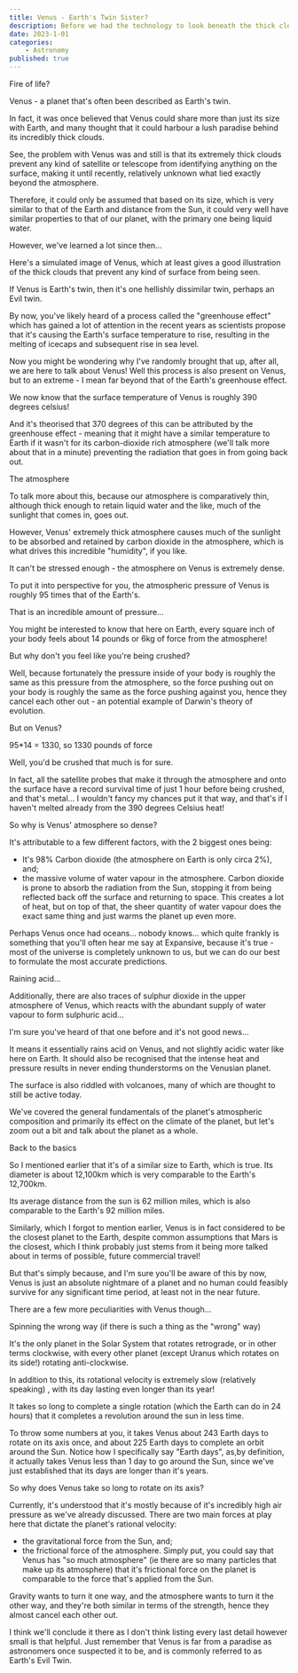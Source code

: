 ```yaml
---
title: Venus - Earth's Twin Sister?
description: Before we had the technology to look beneath the thick clouds of venus, many suspected that it could be a lush paradise similar to planet Earth. After all, they're roughly the same size, and are relatively close together...
date: 2023-1-01
categories:
    - Astronomy
published: true
---
```


Fire of life?

Venus - a planet that's often been described as Earth's twin. 

In fact, it was once believed that Venus could share more than just its size with Earth, and many thought that it could harbour a lush paradise behind its incredibly thick clouds.

See, the problem with Venus was and still is that its extremely thick clouds prevent any kind of satellite or telescope from identifying anything on the surface, making it until recently, relatively unknown what lied exactly beyond the atmosphere. 

Therefore, it could only be assumed that based on its size, which is very similar to that of the Earth and distance from the Sun, it could very well have similar properties to that of our planet, with the primary one being liquid water. 

However, we've learned a lot since then...

Here's a simulated image of Venus, which at least gives a good illustration of the thick clouds that prevent any kind of surface from being seen. 


If Venus is Earth's twin, then it's one hellishly dissimilar twin, perhaps an Evil twin. 

By now, you've likely heard of a process called the "greenhouse effect" which has gained a lot of attention in the recent years as scientists propose that it's causing the Earth's surface temperature to rise, resulting in the melting of icecaps and subsequent rise in sea level. 

Now you might be wondering why I've randomly brought that up, after all, we are here to talk about Venus! Well this process is also present on Venus, but to an extreme - I mean far beyond that of the Earth's greenhouse effect. 

We now know that the surface temperature of Venus is roughly 390 degrees celsius! 

And it's theorised that 370 degrees of this can be attributed by the greenhouse effect - meaning that it might have a similar temperature to Earth if it wasn't for its carbon-dioxide rich atmosphere (we'll talk more about that in a minute) preventing the radiation that goes in from going back out. 

The atmosphere

To talk more about this, because our atmosphere is comparatively thin, although thick enough to retain liquid water and the like, much of the sunlight that comes in, goes out. 

However, Venus' extremely thick atmosphere causes much of the sunlight to be absorbed and retained by carbon dioxide in the atmosphere, which is what drives this incredible "humidity", if you like. 

It can't be stressed enough - the atmosphere on Venus is extremely dense. 

To put it into perspective for you, the atmospheric pressure of Venus is roughly 95 times that of the Earth's. 

That is an incredible amount of pressure... 

You might be interested to know that here on Earth, every square inch of your body feels about 14 pounds or 6kg of force from the atmosphere!

But why don't you feel like you're being crushed? 

Well, because fortunately the pressure inside of your body is roughly the same as this pressure from the atmosphere, so the force pushing out on your body is roughly the same as the force pushing against you, hence they cancel each other out - an potential example of Darwin's theory of evolution.

But on Venus? 

95*14 = 1330, so 1330 pounds of force

Well, you'd be crushed that much is for sure. 

In fact, all the satellite probes that make it through the atmosphere and onto the surface have a record survival time of just 1 hour before being crushed, and that's metal... I wouldn't fancy my chances put it that way, and that's if I haven't melted already from the 390 degrees Celsius heat! 

So why is Venus' atmosphere so dense? 

It's attributable to a few different factors, with the 2 biggest ones being:
 
* It's 98% Carbon dioxide (the atmosphere on Earth is only circa 2%), and; 
* the massive volume of water vapour in the atmosphere. 
Carbon dioxide is prone to absorb the radiation from the Sun, stopping it from being reflected back off the surface and returning to space. This creates a lot of heat, but on top of that, the sheer quantity of water vapour does the exact same thing and just warms the planet up even more. 

Perhaps Venus once had oceans... nobody knows... which quite frankly is something that you'll often hear me say at Expansive, because it's true - most of the universe is completely unknown to us, but we can do our best to formulate the most accurate predictions. 

Raining acid...

Additionally, there are also traces of sulphur dioxide in the upper atmosphere of Venus, which reacts with the abundant supply of water vapour to form sulphuric acid... 

I'm sure you've heard of that one before and it's not good news...

It means it essentially rains acid on Venus, and not slightly acidic water like here on Earth. It should also be recognised that the intense heat and pressure results in never ending thunderstorms on the Venusian planet. 

The surface is also riddled with volcanoes, many of which are thought to still be active today. 

We've covered the general fundamentals of the planet's atmospheric composition and primarily its effect on the climate of the planet, but let's zoom out a bit and talk about the planet as a whole.

Back to the basics

So I mentioned earlier that it's of a similar size to Earth, which is true. Its diameter is about 12,100km which is very comparable to the Earth's 12,700km. 

Its average distance from the sun is 62 million miles, which is also comparable to the Earth's 92 million miles.

Similarly, which I forgot to mention earlier, Venus is in fact considered to be the closest planet to the Earth, despite common assumptions that Mars is the closest, which I think probably just stems from it being more talked about in terms of possible, future commercial travel!

But that's simply because, and I'm sure you'll be aware of this by now, Venus is just an absolute nightmare of a planet and no human could feasibly survive for any significant time period, at least not in the near future. 

There are a few more peculiarities with Venus though... 

Spinning the wrong way   (if there is such a thing as the "wrong" way)

It's the only planet in the Solar System that rotates retrograde, or in other terms clockwise, with every other planet (except Uranus which rotates on its side!) rotating anti-clockwise. 

In addition to this, its rotational velocity is extremely slow (relatively speaking) , with its day lasting even longer than its year! 

It takes so long to complete a single rotation (which the Earth can do in 24 hours) that it completes a revolution around the sun in less time. 

To throw some numbers at you, it takes Venus about 243 Earth days to rotate on its axis once, and about 225 Earth days to complete an orbit around the Sun. Notice how I specifically say "Earth days", as,by definition, it actually takes Venus less than 1 day to go around the Sun, since we've just established that its days are longer than it's years. 

So why does Venus take so long to rotate on its axis?

Currently, it's understood that it's mostly because of it's incredibly high air pressure as we've already discussed. There are two main forces at play here that dictate the planet's rational velocity: 

* the gravitational force from the Sun, and;
* the frictional force of the atmosphere. 
Simply put, you could say that Venus has "so much atmosphere" (ie there are so many particles that make up its atmosphere) that it's frictional force on the planet is comparable to the force that's applied from the Sun. 

Gravity wants to turn it one way, and the atmosphere wants to turn it the other way, and they're both similar in terms of the strength, hence they almost cancel each other out.

I think we'll conclude it there as I don't think listing every last detail however small is that helpful. Just remember that Venus is far from a paradise as astronomers once suspected it to be, and is commonly referred to as Earth's Evil Twin.  
